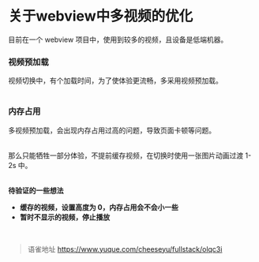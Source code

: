 # 关于webview中多视频的优化
目前在一个 webview 项目中，使用到较多的视频，且设备是低端机器。

### 视频预加载

视频切换中，有个加载时间，为了使体验更流畅，多采用视频预加载。  
​

### 内存占用

多视频预加载，会出现内存占用过高的问题，导致页面卡顿等问题。  
​

那么只能牺牲一部分体验，不提前缓存视频，在切换时使用一张图片动画过渡 1-2s 中。  
​

**待验证的一些想法**

- **缓存的视频，设置高度为 0，内存占用会不会小一些**
- **暂时不显示的视频，停止播放**

<br>
  
> 语雀地址 https://www.yuque.com/cheeseyu/fullstack/olqc3i